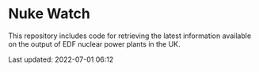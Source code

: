 # Nuke Watch

This repository includes code for retrieving the latest information available on the output of EDF nuclear power plants in the UK.

Last updated: 2022-07-01 06:12